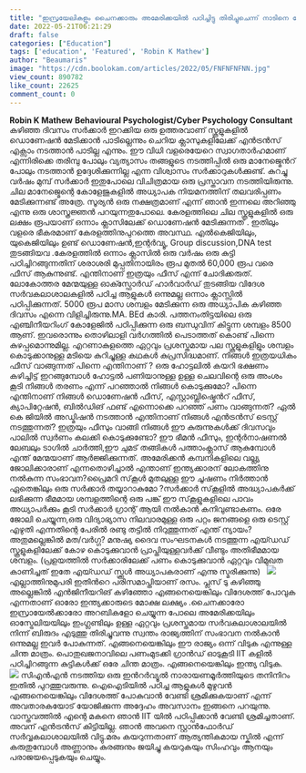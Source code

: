```yaml
---
title: "ഇസ്രയേലികളും ചൈനക്കാരും അമേരിക്കയിൽ പഠിച്ചിട്ടു തിരിച്ചുചെന്ന് നാടിനെ സേവിക്കുമ്പോൾ ഇന്ത്യക്കാർ ഇവിടെ പഠിച്ചിട്ടു അമേരിക്കയെ സേവിക്കാൻ നാടുവിടുന്നു"
date: 2022-05-21T06:21:29
draft: false
categories: ["Education"]
tags: ['education', 'Featured', 'Robin K Mathew']
author: "Beaumaris"
image: "https://cdn.boolokam.com/articles/2022/05/FNFNFNFNN.jpg"
view_count: 890782
like_count: 22625
comment_count: 0
---
```


**Robin K Mathew** **Behavioural Psychologist/Cyber Psychology Consultant** കഴിഞ്ഞ ദിവസം സർക്കാർ ഇറക്കിയ ഒരു ഉത്തരവാണ് സ്കൂളുകളിൽ ഡൊണേഷൻ മേടിക്കാൻ പാടില്ലെന്നും ചെറിയ ക്ലാസുകളിലേക്ക് എൻട്രൻസ് എക്സാം നടത്താൻ പാടില്ല എന്നും. ഈ വിധി വളരെയേറെ സ്വാഗതാർഹമാണ് എന്നിരിക്കെ തരിമ്പു പോലും വ്യത്യാസം തങ്ങളുടെ നടത്തിപ്പിൽ ഒരു മാനേജ്മെൻറ് പോലും നടത്താൻ ഉദ്ദേശിക്കുന്നില്ല എന്ന വിശ്വാസം സർക്കാറുകൾക്കുണ്ട്. കുറച്ചു വർഷം മുമ്പ് സർക്കാർ ഇതുപോലെ വിചിത്രമായ ഒരു പ്രസ്താവന നടത്തിയിരുന്നു. ചില മാനേജ്മെന്റെ കോളേജുകളിൽ അധ്യാപക നിയമനത്തിന് തലവരിപ്പണം മേടിക്കുന്നണ്ട് അത്രേ. സൂര്യൻ ഒരു നക്ഷത്രമാണ് എന്ന് ഞാൻ ഇന്നലെ അറിഞ്ഞു എന്നു ഒരു ശാസ്ത്രജ്ഞൻ പറയുന്നതുപോലെ. കേരളത്തിലെ ചില സ്കൂളുകളിൽ ഒരു ലക്ഷം രൂപയാണ് ഒന്നാം ക്ലാസിലേക്ക് ഡൊണേഷൻ മേടിക്കുന്നത് . ഇതിലും വളരെ ഭീകരമാണ് കേരളത്തിനുപുറത്തെ അവസ്ഥ. എൽകെജിയിലും, യുകെജിയിലും ഉണ്ട് ഡൊണേഷൻ,ഇന്റർവ്യൂ, Group discussion,DNA test തുടങ്ങിയവ .കേരളത്തിൽ ഒന്നാം ക്ലാസിൽ ഒരു വർഷം ഒരു കുട്ടി പഠിച്ചിറങ്ങുന്നതിന് ശരാശരി മുപ്പതിനായിരം രൂപ മുതൽ 60,000 രൂപ വരെ ഫീസ് ആകുന്നുണ്ട്. എന്തിനാണ് ഇത്രയും ഫീസ് എന്ന് ചോദിക്കരുത്. ലോകോത്തര മേന്മയുള്ള ഓക്സ്ഫോർഡ് ഹാർവാർഡ് തുടങ്ങിയ വിദേശ സർവകലാശാലകളിൽ പഠിച്ച ആളുകൾ ഒന്നുമല്ല ഒന്നാം ക്ലാസ്സിൽ പഠിപ്പിക്കുന്നത്. 5000 രൂപ മാസ ശമ്പളം മേടിക്കുന്ന ഒരു അധ്യാപിക കഴിഞ്ഞ ദിവസം എന്നെ വിളിച്ചിരുന്നു.MA. BEd കാരി. പത്തനംതിട്ടയിലെ ഒരു എഞ്ചിനീയറിംഗ് കോളേജിൽ പഠിപ്പിക്കുന്ന ഒരു ബന്ധുവിന് കിട്ടുന്ന ശമ്പളം 8500 ആണ്. ഇവരൊന്നും തൊഴിലാളി വർഗത്തിൽ പെടാത്തത് കൊണ്ട് പിന്നെ കുഴപ്പമൊന്നുമില്ല. എറണാകുളത്തെ ഏറ്റവും പ്രശസ്തമായ പല സ്കൂളുകളിളും ശമ്പളം കൊടുക്കാനുള്ള മടിയെ കുറിച്ചുള്ള കഥകൾ കുപ്രസിദ്ധമാണ്. നിങ്ങൾ ഇത്രയധികം ഫീസ് വാങ്ങുന്നത് പിന്നെ എന്തിനാണ് ? ഒരു ഹോട്ടലിൽ കയറി ഭക്ഷണം കഴിച്ചിട്ട് ഇറങ്ങുമ്പോൾ ഹോട്ടൽ പണിയാനുള്ള ഉള്ള ചെലവിന്റെ ഒരു അംശം കൂടി നിങ്ങൾ തരണം എന്ന് പറഞ്ഞാൽ നിങ്ങൾ കൊടുക്കുമോ? പിന്നെ എന്തിനാണ് നിങ്ങൾ ഡൊണേഷൻ ഫീസ്, എസ്റ്റാബ്ലിഷ്മെൻറ് ഫീസ്, ക്യാപിറ്റേഷൻ, ബിൽഡിങ് ഫണ്ട് എന്നൊക്കെ പറഞ്ഞ് പണം വാങ്ങുന്നത്? ഏൽ കെ ജിയിൽ അഡ്മിഷൻ നടത്താൻ എന്തിനാണ് നിങ്ങൾ എൻട്രൻസ് ടെസ്റ്റ് നടത്തുന്നത്? ഇത്രയും ഫീസും വാങ്ങി നിങ്ങൾ ഈ കുരുന്നുകൾക്ക് ദിവസവും പാലിൽ സ്വർണം കലക്കി കൊടുക്കുണ്ടോ? ഈ ഭീമൻ ഫീസും, ഇന്റർനാഷണൽ ലേബലും ടാഗിൽ ചാർത്തി,ഈ ചുമട് തങ്ങികൾ പത്താംക്ലാസ് ആകുമ്പോൾ എന്ത് മേന്മയാണ് ആർജ്ജിക്കുന്നത്. അമേരിക്കൻ കമ്പനികളിലെ വല്ല്യ ജോലിക്കാരാണ് എന്നതൊഴിച്ചാൽ എന്താണ് ഇന്ത്യക്കാരന് ലോകത്തിനു നൽകുന്ന സംഭാവന?പ്രൈമറി സ്‌കൂൾ മുതലുള്ള ഈ ചൂഷണം നിർത്താൻ ഏതെങ്കിലും ഒരു സർക്കാർ തയ്യാറാകുമോ ?സർക്കാർ സ്‌കൂളിൽ അദ്ധ്യാപകർക്ക് ലഭിക്കുന്ന ഭീമമായ ശമ്പളത്തിന്റെ ഒരു പങ്ക് ഈ സ്‌കൂളുകളിലെ പാവം അധ്യാപർക്കും കൂടി സർക്കാർ ഗ്രാന്റ് ആയി നൽകാൻ കനിവുണ്ടാകണം. ഒരേ ജോലി ചെയ്യുന്ന,ഒരു വിദ്യാഭ്യാസ നിലവാരമുള്ള ഒരു പറ്റം ജനങ്ങളെ ഒരു ടെസ്റ്റ് എഴുതി എന്നതിന്റെ പേരിൽ രണ്ടു തട്ടിൽ നിറുത്തുന്നത് എന്ത് ന്യായം?അതുമല്ലെങ്കിൽ മത/വർഗ്ഗ? മനുഷ്യ ദൈവ സംഘടനകൾ നടത്തുന്ന എയ്ഡഡ് സ്കൂളുകളിലേക്ക് കോഴ കൊടുക്കുവാൻ പ്രാപ്തിയുള്ളവർക്ക് വീണ്ടും അതിഭീമമായ ശമ്പളം. (പ്രളയത്തിൽ സർക്കാരിലേക്ക് പണം കൊടുക്കുവാൻ ഏറ്റവും വിമുഖത കാണിച്ചത് ഇതേ എയ്ഡഡ് സ്ക്കൂൾ അധ്യാപകരാണ് എന്നു സ്മരിക്കുന്നു) &nbsp; ![](https://cdn.boolokam.com/articles/2022/05/GEGEGGGG.jpg) എല്ലാത്തിനുമുപരി ഇതിൻറെ പരിസമാപ്തിയാണ് രസം. പ്ലസ് ടു കഴിഞ്ഞു അല്ലെങ്കിൽ എൻജിനീയറിങ് കഴിഞ്ഞോ എങ്ങനെയെങ്കിലും വിദേശത്ത് പോവുക എന്നതാണ് ഓരോ ഇന്ത്യക്കാരുടെ മോക്ഷ ലക്ഷ്യം .ചൈനക്കാരോ ഇസ്രായേൽക്കാരോ അറബികളോ ചെയ്യുന്ന പോലെ അമേരിക്കയിലും ഓസ്ട്രേലിയയിലും ഇംഗ്ലണ്ടിലും ഉള്ള ഏറ്റവും പ്രശസ്തമായ സർവകലാശാലയിൽ നിന്ന് ബിരുദം എടുത്തു തിരിച്ചുവന്നു സ്വന്തം രാജ്യത്തിന് സംഭാവന നൽകാൻ ഒന്നുമല്ല ഇവർ പോകുന്നത്. എങ്ങനെയെങ്കിലും ഈ രാജ്യം ഒന്ന് വിടുക എന്നുള്ള ചിന്ത മാത്രം. പൊതുഖജനാവിലെ പണംമുടക്കി ഗ്രാൻഡ് ഓടുകൂടി IIT കളിൽ പഠിച്ചിറങ്ങുന്ന കുട്ടികൾക്ക് ഒരേ ചിന്ത മാത്രം. എങ്ങനെയെങ്കിലും ഇന്ത്യ വിടുക. &nbsp; ![](https://cdn.boolokam.com/articles/2022/05/B-B.webp) സിഎൻഎൻ നടത്തിയ ഒരു ഇൻറർവ്യൂൽ നാരായണമൂർത്തിയുടെ തനിനിറം ഇതിൽ പുറത്തുവരുന്നു. ഐഐടിയിൽ പഠിച്ച ആളുകൾ മുഴുവൻ എങ്ങനെയെങ്കിലും വിദേശത്ത് പോകുവാൻ വേണ്ടി ശ്രമിക്കുകയാണ് എന്ന് അവതാരകയോട് യോജിക്കുന്ന അദ്ദേഹം അവസാനം ഇങ്ങനെ പറയുന്നു. വാസ്തവത്തിൽ എന്റെ മകനെ ഞാൻ IIT യിൽ പഠിപ്പിക്കാൻ വേണ്ടി ശ്രമിച്ചതാണ്. അവന് എൻട്രൻസ് കിട്ടിയില്ല. ഞാൻ അവനെ സ്റ്റാൻഫോർഡ് സർവ്വകലാശാലയിൽ വിട്ടു.മരം കയറുന്നതാണ് ആത്യന്തികമായ സ്കിൽ എന്ന് കരുതുമ്പോൾ അണ്ണാനും കുരങ്ങനും ജയിച്ചു കയറുകയും സിംഹവും ആനയും പരാജയപ്പെടുകയും ചെയ്യും.
